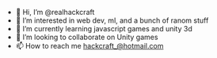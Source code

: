 - 👋 Hi, I’m @realhackcraft
- 👀 I’m interested in web dev, ml, and a bunch of ranom stuff
- 🌱 I’m currently learning javascript games and unity 3d
- 💞️ I’m looking to collaborate on Unity games
- 📫 How to reach me hackcraft_@hotmail.com

<!---
realhackcraft/realhackcraft is a ✨ special ✨ repository because its `README.md` (this file) appears on your GitHub profile.
You can click the Preview link to take a look at your changes.
--->
